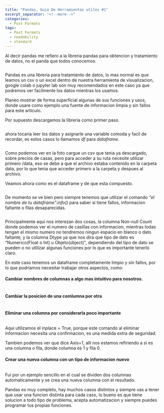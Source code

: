 ```yaml
---
title: "Pandas, Guia De Herramientas utiles #1"
excerpt_separator: "<!--more-->"
categories:
  - Post Formats
tags:
  - Post Formats
  - readability
  - standard
---
```


Al decir pandas me refiero a la libreria pandas para obtencion y tratamiento de datos, no el panda que todos conocemos.

<figure style="width: 600px">
  <img src="{{ site.url }}{{ site.baseurl }}/assets/images/pandas.jpg" alt="">
</figure> 

<!--more-->

Pandas es una libreria para tratamiento de datos, lo mas normal es que leamos un csv o un excel dentro de nuestra herramienta de visualizacion, google colab o jupyter lab son muy recomendados en este caso ya que podremos ver facilmente los datos mientras los usamos.

Planeo mostrar de forma superficial algunas de sus funciones y usos, donde usare como ejemplo una fuente de informacion limpia y sin fallos para este articulo.

Por supuesto descargamos la libreria como primer paso.

<figure style="width: 600px">
  <img src="{{ site.url }}{{ site.baseurl }}/assets/images/import_pandas.JPG" alt="">
</figure> 

ahora tocaria leer los datos y asignarle una variable comoda y facil de recordar, es estos casos lo llamamos *df* para *dataframe*.

<figure style="width: 600px">
  <img src="{{ site.url }}{{ site.baseurl }}/assets/images/df_pandas.JPG" alt="">
</figure> 

Como podemos ver en la foto cargue un csv que tenia ya descargado, sobre precios de casas, pero para acceder a su ruta necesite utilizar primero /data, eso se debe a que el archivo estaba contenido en la carpeta data, por lo que tenia que acceder primero a la carpeta y despues al archivo.

Veamos ahora como es el dataframe y de que esta compuesto.

<figure style="width: 600px">
  <img src="{{ site.url }}{{ site.baseurl }}/assets/images/df_show.JPG" alt="">
</figure> 

De momento se ve bien pero siempre tenemos que utilizar el comando *"el nombre de tu dataframe".info()* para saber si tiene fallos, informacion faltante o filas desaparecidas.

<figure style="width: 600px">
  <img src="{{ site.url }}{{ site.baseurl }}/assets/images/df_info.JPG" alt="">
</figure> 

Principalmente aqui nos interezan dos cosas, la columna Non-null Count donde podemos ver el numero de casillas con informacion, mientras todas tengan el mismo numero no tendremos ningun espacio en blanco o dato faltante, y la columna Dtype ya que nos dira que tipo de dato es "Numerico(Float o Int) u Objeto(object)", dependiendo del tipo de dato se pueden o no utilizar algunas funciones por lo que es importante tenerlo claro.

En este caso tenemos un dataframe completamente limpio y sin fallos, por lo que podriamos necesitar trabajar otros aspectos, como:

#### Cambiar nombres de columnas a algo mas intuitivo para nosotros.

<figure style="width: 600px">
  <img src="{{ site.url }}{{ site.baseurl }}/assets/images/cambiar_nombre.JPG" alt="">
</figure> 

#### Cambiar la posicion de una comlumna por otra 

<figure style="width: 600px">
  <img src="{{ site.url }}{{ site.baseurl }}/assets/images/reindex.JPG" alt="">
</figure> 

#### Eliminar una columna por considerarla poco importante

<figure style="width: 600px">
  <img src="{{ site.url }}{{ site.baseurl }}/assets/images/drop.JPG" alt="">
</figure> 

Aqui utilizamos el inplace = True, porque este comando al eliminar informacion necesita una confirmacion, es una medida extra de seguridad.

Tambien podemos ver que dice Axis=1, alli nos estamos refiriendo a si es una columna o fila, donde columna es 1 y fila 0.

#### Crear una nueva columna con un tipo de informacion nuevo

<figure style="width: 600px">
  <img src="{{ site.url }}{{ site.baseurl }}/assets/images/division.JPG" alt="">
</figure> 

Fui por un ejemplo sencillo en el cual se dividen dos columnas automaticamente y se crea una nueva columna con el resultado.

Pandas es muy completo, hay muchos casos distintos y siempre vas a tener que usar una funcion distinta para cada caso, lo bueno es que tiene solucion a todo tipo de problema, acepta automatizacion y siempre puedes programar tus propias funciones.